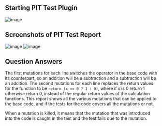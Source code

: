 ## Starting PIT Test Plugin
![image](https://github.com/ZeyuShao-uOttawa/seg3103_playground/assets/33436865/818f5d61-491d-43e6-9b3f-9d79907a8cd2)
## Screenshots of PIT Test Report
![image](https://github.com/ZeyuShao-uOttawa/seg3103_playground/assets/33436865/3f4243af-521d-4f54-b246-bd936d6eaa2d)
![image](https://github.com/ZeyuShao-uOttawa/seg3103_playground/assets/33436865/a7a4096b-d301-47c7-a17a-514d8f9309b7)
## Question Answers
The first mutations for each line switches the operator in the base code with its counterpart, so an addition will be a subtraction and a subtraction will be an addition. 
The second mutations for each line replaces the return values for the function to be `return (x == 0 ? 1 : 0)`, where if x is 0 return 1 otherwise return 0, instead of the regular return values of the calculation functions. 
This report shows all the various mutations that can be applied to the base code, and if the tests for the code covers all the mutations or not.

When a mutation is killed, it means that the mutation that was introduced into the code is caught in the test and the test fails due to the mutation.
